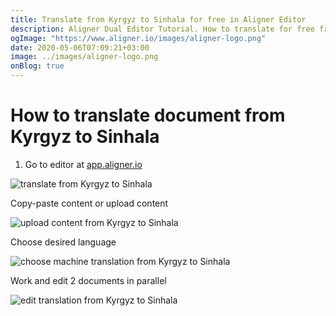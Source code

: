 ```yaml
---
title: Translate from Kyrgyz to Sinhala for free in Aligner Editor
description: Aligner Dual Editor Tutorial. How to translate for free from Kyrgyz to Sinhala. Aligner is multilingual document management platform. 
ogImage: "https://www.aligner.io/images/aligner-logo.png"
date: 2020-05-06T07:09:21+03:00
image: ../images/aligner-logo.png
onBlog: true
---
```


# How to translate document from Kyrgyz to Sinhala

1. Go to editor at [app.aligner.io](https://app.aligner.io "Aligner App web page")

![translate from Kyrgyz to Sinhala](../aligner-blank-editor.png "translate from Kyrgyz to Sinhala")

Copy-paste content or upload content

![upload content from Kyrgyz to Sinhala](../aligner-uploaded-document.png "upload content from Kyrgyz to Sinhala")

Choose desired language

![choose machine translation from Kyrgyz to Sinhala](../aligner-language-dropdown.png "choose machine translation from Kyrgyz to Sinhala")

Work and edit 2 documents in parallel

![edit translation from Kyrgyz to Sinhala](../aligner-double-sitded-editor.png "edit translation from Kyrgyz to Sinhala")

